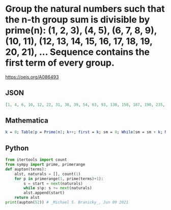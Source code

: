 # Group the natural numbers such that the n\-th group sum is divisible by prime\(n\): \(1, 2, 3\), \(4, 5\), \(6, 7, 8, 9\), \(10, 11\), \(12, 13, 14, 15, 16, 17, 18, 19, 20, 21\), \.\.\. Sequence contains the first term of every group\.
https://oeis.org/A086493
## JSON
```JSON
[1, 4, 6, 10, 12, 22, 31, 38, 39, 54, 63, 93, 130, 158, 187, 190, 235, 238, 251, 286, 354, 377, 414, 417, 474, 497, 514, 517, 554, 646, 711, 814, 890, 892, 916, 1022, 1093, 1106, 1177, 1329, 1440, 1604, 1655, 1784, 1884, 2057, 2123, 2309, 2375, 2393, 2417, 2477]
```
## Mathematica
```Mathematica
k = 0; Table[p = Prime[n]; k++; first = k; sm = 0; While[sm = sm + k; Mod[sm, p] > 0, k++]; first, {n, 50}] (* _T. D. Noe_, Mar 19 2014 *)
```
## Python
```Python
from itertools import count
from sympy import prime, primerange
def aupton(terms):
    alst, naturals = [], count(1)
    for p in primerange(1, prime(terms)+1):
        s = start = next(naturals)
        while s%p: s += next(naturals)
        alst.append(start)
    return alst
print(aupton(52)) # _Michael S. Branicky_, Jun 09 2021
```
